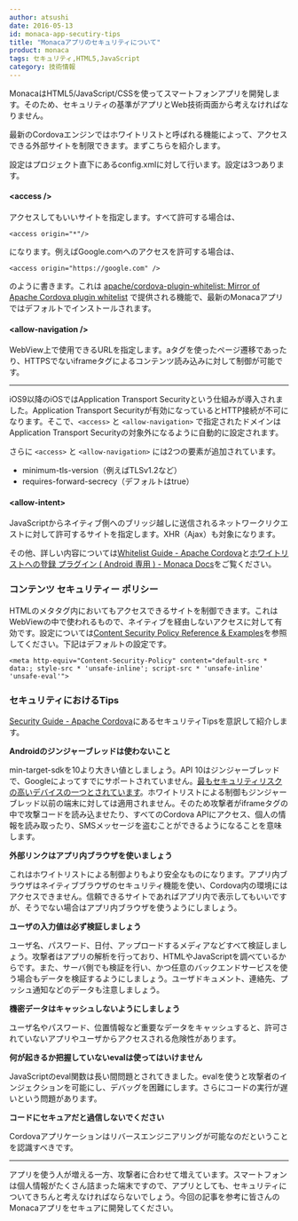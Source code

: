 ```yaml
---
author: atsushi
date: 2016-05-13
id: monaca-app-secutiry-tips
title: "Monacaアプリのセキュリティについて"
product: monaca
tags: セキュリティ,HTML5,JavaScript
category: 技術情報
---
```


MonacaはHTML5/JavaScript/CSSを使ってスマートフォンアプリを開発します。そのため、セキュリティの基準がアプリとWeb技術両面から考えなければなりません。

最新のCordovaエンジンではホワイトリストと呼ばれる機能によって、アクセスできる外部サイトを制限できます。まずこちらを紹介します。

設定はプロジェクト直下にあるconfig.xmlに対して行います。設定は3つあります。

#### &lt;access /&gt;

アクセスしてもいいサイトを指定します。すべて許可する場合は、

```
<access origin="*"/>
```

になります。例えばGoogle.comへのアクセスを許可する場合は、

```
<access origin="https://google.com" />
```

のように書きます。これは [apache/cordova-plugin-whitelist: Mirror of Apache Cordova plugin whitelist](https://github.com/apache/cordova-plugin-whitelist) で提供される機能で、最新のMonacaアプリではデフォルトでインストールされます。

#### &lt;allow-navigation /&gt;

WebView上で使用できるURLを指定します。aタグを使ったページ遷移であったり、HTTPSでないiframeタグによるコンテンツ読み込みに対して制御が可能です。

----

iOS9以降のiOSではApplication Transport Securityという仕組みが導入されました。Application Transport Securityが有効になっているとHTTP接続が不可になります。そこで、`<access>` と `<allow-navigation>` で指定されたドメインはApplication Transport Securityの対象外になるように自動的に設定されます。

さらに `<access>` と `<allow-navigation>` には2つの要素が追加されています。

- minimum-tls-version（例えばTLSv1.2など）
- requires-forward-secrecy（デフォルトはtrue）

#### &lt;allow-intent&gt;

JavaScriptからネイティブ側へのブリッジ越しに送信されるネットワークリクエストに対して許可するサイトを指定します。XHR（Ajax）も対象になります。

その他、詳しい内容については[Whitelist Guide - Apache Cordova](http://cordova.apache.org/docs/en/dev/guide/appdev/whitelist/index.html#Whitelist%20Guide)と[ホワイトリストへの登録 プラグイン ( Android 専用 ) - Monaca Docs](https://docs.monaca.io/ja/reference/cordova_5.2/whitelist/)をご覧ください。

### コンテンツ セキュリティー ポリシー

HTMLのメタタグ内においてもアクセスできるサイトを制御できます。これはWebViewの中で使われるもので、ネイティブを経由しないアクセスに対して有効です。設定については[Content Security Policy Reference & Examples](http://content-security-policy.com/)を参照してください。下記はデフォルトの設定です。

```
<meta http-equiv="Content-Security-Policy" content="default-src * data:; style-src * 'unsafe-inline'; script-src * 'unsafe-inline' 'unsafe-eval'">
```

### セキュリティにおけるTips

[Security Guide - Apache Cordova](http://cordova.apache.org/docs/en/dev/guide/appdev/security/index.html#general-tips)にあるセキュリティTipsを意訳して紹介します。

**Androidのジンジャーブレッドは使わないこと**

min-target-sdkを10より大きい値としましょう。API 10はジンジャーブレッドで、Googleによってすでにサポートされていません。[最もセキュリティリスクの高いデバイスの一つとされています](http://www.mobilemag.com/2012/11/06/andriod-2-3-gingerbread-security/)。ホワイトリストによる制御もジンジャーブレッド以前の端末に対しては適用されません。そのため攻撃者がiframeタグの中で攻撃コードを読み込ませたり、すべてのCordova APIにアクセス、個人の情報を読み取ったり、SMSメッセージを盗むことができるようになることを意味します。

**外部リンクはアプリ内ブラウザを使いましょう**

これはホワイトリストによる制御よりもより安全なものになります。アプリ内ブラウザはネイティブブラウザのセキュリティ機能を使い、Cordova内の環境にはアクセスできません。信頼できるサイトであればアプリ内で表示してもいいですが、そうでない場合はアプリ内ブラウザを使うようにしましょう。

**ユーザの入力値は必ず検証しましょう**

ユーザ名、パスワード、日付、アップロードするメディアなどすべて検証しましょう。攻撃者はアプリの解析を行っており、HTMLやJavaScriptを調べているからです。また、サーバ側でも検証を行い、かつ任意のバックエンドサービスを使う場合もデータを検証するようにしましょう。ユーザドキュメント、連絡先、プッシュ通知などのデータも注意しましょう。

**機密データはキャッシュしないようにしましょう**

ユーザ名やパスワード、位置情報など重要なデータをキャッシュすると、許可されていないアプリやユーザからアクセスされる危険性があります。

**何が起きるか把握していないevalは使ってはいけません**

JavaScriptのeval関数は長い間問題とされてきました。evalを使うと攻撃者のインジェクションを可能にし、デバッグを困難にします。さらにコードの実行が遅いという問題があります。

**コードにセキュアだと過信しないでください**

Cordovaアプリケーションはリバースエンジニアリングが可能なのだということを認識すべきです。

----

アプリを使う人が増える一方、攻撃者に合わせて増えています。スマートフォンは個人情報がたくさん詰まった端末ですので、アプリとしても、セキュリティについてきちんと考えなければならないでしょう。今回の記事を参考に皆さんのMonacaアプリをセキュアに開発してください。
